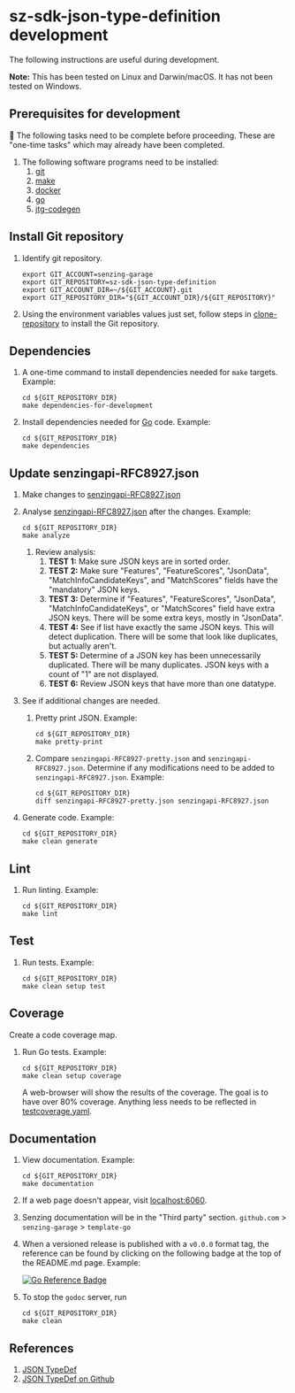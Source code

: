 # sz-sdk-json-type-definition development

The following instructions are useful during development.

**Note:** This has been tested on Linux and Darwin/macOS.
It has not been tested on Windows.

## Prerequisites for development

:thinking: The following tasks need to be complete before proceeding.
These are "one-time tasks" which may already have been completed.

1. The following software programs need to be installed:
    1. [git]
    1. [make]
    1. [docker]
    1. [go]
    1. [jtg-codegen]

## Install Git repository

1. Identify git repository.

    ```console
    export GIT_ACCOUNT=senzing-garage
    export GIT_REPOSITORY=sz-sdk-json-type-definition
    export GIT_ACCOUNT_DIR=~/${GIT_ACCOUNT}.git
    export GIT_REPOSITORY_DIR="${GIT_ACCOUNT_DIR}/${GIT_REPOSITORY}"

    ```

1. Using the environment variables values just set, follow
   steps in [clone-repository] to install the Git repository.

## Dependencies

1. A one-time command to install dependencies needed for `make` targets.
   Example:

    ```console
    cd ${GIT_REPOSITORY_DIR}
    make dependencies-for-development

    ```

1. Install dependencies needed for [Go] code.
   Example:

    ```console
    cd ${GIT_REPOSITORY_DIR}
    make dependencies

    ```

## Update senzingapi-RFC8927.json

1. Make changes to [senzingapi-RFC8927.json]
1. Analyse [senzingapi-RFC8927.json] after the changes.
   Example:

    ```console
    cd ${GIT_REPOSITORY_DIR}
    make analyze

    ```

    1. Review analysis:
        1. **TEST 1:** Make sure JSON keys are in sorted order.
        1. **TEST 2:** Make sure "Features", "FeatureScores", "JsonData", "MatchInfoCandidateKeys", and "MatchScores" fields have the "mandatory" JSON keys.
        1. **TEST 3:** Determine if "Features", "FeatureScores", "JsonData", "MatchInfoCandidateKeys", or "MatchScores" field have extra JSON keys.
        There will be some extra keys, mostly in "JsonData".
        1. **TEST 4:** See if list have exactly the same JSON keys.
        This will detect duplication.
        There will be some that look like duplicates, but actually aren't.
        1. **TEST 5:** Determine of a JSON key has been unnecessarily duplicated.
        There will be many duplicates.
        JSON keys with a count of "1" are not displayed.
        1. **TEST 6:** Review JSON keys that have more than one datatype.

1. See if additional changes are needed.

    1. Pretty print JSON.
       Example:

        ```console
        cd ${GIT_REPOSITORY_DIR}
        make pretty-print

        ```

    1. Compare  `senzingapi-RFC8927-pretty.json` and `senzingapi-RFC8927.json`.
    Determine if any modifications need to be added to `senzingapi-RFC8927.json`.
    Example:

        ```console
        cd ${GIT_REPOSITORY_DIR}
        diff senzingapi-RFC8927-pretty.json senzingapi-RFC8927.json

        ```

1. Generate code.
   Example:

    ```console
    cd ${GIT_REPOSITORY_DIR}
    make clean generate

    ```

## Lint

1. Run linting.
   Example:

    ```console
    cd ${GIT_REPOSITORY_DIR}
    make lint

    ```

## Test

1. Run tests.
   Example:

    ```console
    cd ${GIT_REPOSITORY_DIR}
    make clean setup test

    ```

## Coverage

Create a code coverage map.

1. Run Go tests.
   Example:

    ```console
    cd ${GIT_REPOSITORY_DIR}
    make clean setup coverage

    ```

   A web-browser will show the results of the coverage.
   The goal is to have over 80% coverage.
   Anything less needs to be reflected in [testcoverage.yaml].

## Documentation

1. View documentation.
   Example:

    ```console
    cd ${GIT_REPOSITORY_DIR}
    make documentation

    ```

1. If a web page doesn't appear, visit [localhost:6060].
1. Senzing documentation will be in the "Third party" section.
   `github.com` > `senzing-garage` > `template-go`

1. When a versioned release is published with a `v0.0.0` format tag,
the reference can be found by clicking on the following badge at the top of the README.md page.
Example:

    [![Go Reference Badge]][Go Reference]

1. To stop the `godoc` server, run

    ```console
    cd ${GIT_REPOSITORY_DIR}
    make clean

    ```

## References

1. [JSON TypeDef]
1. [JSON TypeDef on Github]

[clone-repository]: https://github.com/senzing-garage/knowledge-base/blob/main/HOWTO/clone-repository.md
[docker]: https://github.com/senzing-garage/knowledge-base/blob/main/WHATIS/docker.md
[git]: https://github.com/senzing-garage/knowledge-base/blob/main/WHATIS/git.md
[Go Reference Badge]: https://pkg.go.dev/badge/github.com/senzing-garage/template-go.svg
[Go Reference]: https://pkg.go.dev/github.com/senzing-garage/template-go
[go]: https://github.com/senzing-garage/knowledge-base/blob/main/WHATIS/go.md
[JSON TypeDef on Github]: https://github.com/jsontypedef
[JSON TypeDef]: https://jsontypedef.com/
[jtg-codegen]: https://github.com/senzing-garage/knowledge-base/blob/main/WHATIS/jtd-codegen.md
[localhost:6060]: http://localhost:6060/pkg/github.com/senzing-garage/template-go/
[make]: https://github.com/senzing-garage/knowledge-base/blob/main/WHATIS/make.md
[senzingapi-RFC8927.json]: ../senzingapi-RFC8927.json
[testcoverage.yaml]: ../.github/coverage/testcoverage.yaml
